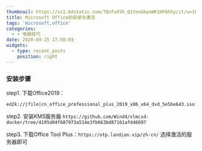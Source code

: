```yaml
---
thumbnail: https://ss1.bdstatic.com/70cFuXSh_Q1YnxGkpoWK1HF6hhy/it/u=1088972770,3430882589&fm=26&gp=0.jpg
title: Microsoft Office的安装与激活
tags: 'microsoft,office'
categories:
  - - 电脑技巧
date: 2020-04-25 17:50:03
widgets: 
  - type: recent_posts
    position: right
---
```



### 安装步骤

step1. 下载Office2019：
```http
ed2k://|file|cn_office_professional_plus_2019_x86_x64_dvd_5e5be643.iso|3775004672|1E4FFA5240F21F60DC027F73F1C62FF4|/
```

step2. 安装KMS服务器
`https://github.com/Wind4/vlmcsd-docker/tree/4195d04f687973a514e3fb663bd87161afd46697`

step3. 下载Office Tool Plus：`https://otp.landian.vip/zh-cn/` 选择激活的服务器即可